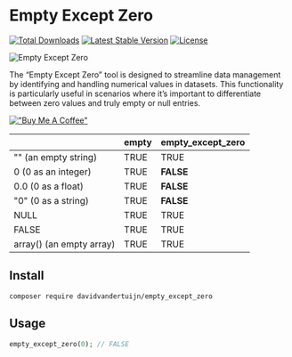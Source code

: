 # Empty Except Zero

<a href="https://packagist.org/packages/davidvandertuijn/empty_except_zero"><img src="https://poser.pugx.org/davidvandertuijn/empty_except_zero/d/total.svg" alt="Total Downloads"></a>
<a href="https://packagist.org/packages/davidvandertuijn/empty_except_zero"><img src="https://poser.pugx.org/davidvandertuijn/empty_except_zero/v/stable.svg" alt="Latest Stable Version"></a>
<a href="https://packagist.org/packages/davidvandertuijn/empty_except_zero"><img src="https://poser.pugx.org/davidvandertuijn/empty_except_zero/license.svg" alt="License"></a>

![Empty Except Zero](https://cdn.davidvandertuijn.nl/github/empty_except_zero.png)

The “Empty Except Zero” tool is designed to streamline data management by identifying and handling numerical values in datasets. This functionality is particularly useful in scenarios where it’s important to differentiate between zero values and truly empty or null entries.

[!["Buy Me A Coffee"](https://www.buymeacoffee.com/assets/img/custom_images/orange_img.png)](https://www.buymeacoffee.com/davidvandertuijn)

|                          | empty | empty_except_zero |
|--------------------------|-------|-------------------|
| "" (an empty string)     | TRUE  | TRUE              |
| 0 (0 as an integer)      | TRUE  | **FALSE**         |
| 0.0 (0 as a float)       | TRUE  | **FALSE**         |
| "0" (0 as a string)      | TRUE  | **FALSE**         |
| NULL                     | TRUE  | TRUE              |
| FALSE                    | TRUE  | TRUE              |
| array() (an empty array) | TRUE  | TRUE              |

## Install

```
composer require davidvandertuijn/empty_except_zero
```

## Usage

```php
empty_except_zero(0); // FALSE
```
